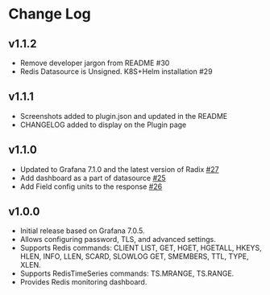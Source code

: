 # Change Log

## v1.1.2

- Remove developer jargon from README #30
- Redis Datasource is Unsigned. K8S+Helm installation #29

## v1.1.1

- Screenshots added to plugin.json and updated in the README
- CHANGELOG added to display on the Plugin page

## v1.1.0

- Updated to Grafana 7.1.0 and the latest version of Radix [#27](https://github.com/RedisTimeSeries/grafana-redis-datasource/pull/27)
- Add dashboard as a part of datasource [#25](https://github.com/RedisTimeSeries/grafana-redis-datasource/pull/25)
- Add Field config units to the response [#26](https://github.com/RedisTimeSeries/grafana-redis-datasource/pull/26)

## v1.0.0

- Initial release based on Grafana 7.0.5.
- Allows configuring password, TLS, and advanced settings.
- Supports Redis commands: CLIENT LIST, GET, HGET, HGETALL, HKEYS, HLEN, INFO, LLEN, SCARD, SLOWLOG GET, SMEMBERS, TTL, TYPE, XLEN.
- Supports RedisTimeSeries commands: TS.MRANGE, TS.RANGE.
- Provides Redis monitoring dashboard.
